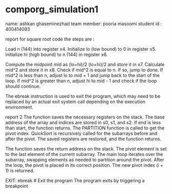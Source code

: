 # comporg_simulation1
name: ashkan ghaseminezhad team member: pooria masoomi student id : 400414093

report
for square root code the steps are :

Load n (144) into register x4. Initialize lo (low bound) to 0 in register x5. initialize hi (high bound) to n (144) in register x6.

Compute the midpoint mid as (lo+hi)/2 (lo+hi)/2 and store it in x7. Calculate mid^2 and store it in x8. Check if mid^2 is equal to n. If so, jump to done. If mid^2 is less than n, adjust lo to mid + 1 and jump back to the start of the loop. If mid^2 is greater than n, adjust hi to mid - 1 and check if the loop should continue.

The ebreak instruction is used to exit the program, which may need to be replaced by an actual exit system call depending on the execution environment.

report 2
The function saves the necessary registers on the stack. The base address of the array and indices are stored in s0, s1, and s2. If end is less than start, the function returns. The PARTITION function is called to get the pivot index. QuickSort is recursively called for the subarrays before and after the pivot. The saved registers are restored, and the function returns.

The function saves the return address on the stack. The pivot element is set to the last element of the current subarray. The main loop iterates over the subarray, swapping elements as needed to partition around the pivot. After the loop, the pivot is placed in its correct position. The new pivot index (i + 1) is returned.

EXIT: ebreak # Exit the program The program exits by triggering a breakpoint
